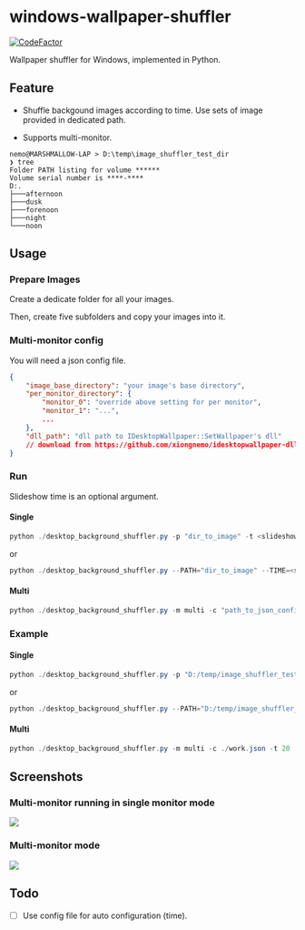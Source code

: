 # windows-wallpaper-shuffler

[![CodeFactor](https://www.codefactor.io/repository/github/xiongnemo/windows-wallpaper-shuffler/badge)](https://www.codefactor.io/repository/github/xiongnemo/windows-wallpaper-shuffler)

Wallpaper shuffler for Windows, implemented in Python.

## Feature

* Shuffle backgound images according to time. Use sets of image provided in dedicated path.

* Supports multi-monitor.

```reconstructedText
nemo@MARSHMALLOW-LAP > D:\temp\image_shuffler_test_dir
❯ tree
Folder PATH listing for volume ******
Volume serial number is ****-****
D:.
├───afternoon
├───dusk
├───forenoon
├───night
└───noon
```

## Usage

### Prepare Images

Create a dedicate folder for all your images.

Then, create five subfolders and copy your images into it.

### Multi-monitor config

You will need a json config file.

```json
{
    "image_base_directory": "your image's base directory",
    "per_monitor_directory": {
        "monitor_0": "override above setting for per monitor",
        "monitor_1": "...",
        ...
    },
    "dll_path": "dll path to IDesktopWallpaper::SetWallpaper's dll"
    // download from https://github.com/xiongnemo/idesktopwallpaper-dll/releases/tag/1.0.0
}
```

### Run

Slideshow time is an optional argument.

#### Single

```powershell
python ./desktop_background_shuffler.py -p "dir_to_image" -t <slideshow time>
```

or

```powershell
python ./desktop_background_shuffler.py --PATH="dir_to_image" --TIME=<slideshow time>
```

#### Multi

```powershell
python ./desktop_background_shuffler.py -m multi -c "path_to_json_config_file" -t <slideshow time>
```

### Example

#### Single

```powershell
python ./desktop_background_shuffler.py -p "D:/temp/image_shuffler_test_dir" -t 50
```

or

```powershell
python ./desktop_background_shuffler.py --PATH="D:/temp/image_shuffler_test_dir" --TIME=50
```

#### Multi

```powershell
python ./desktop_background_shuffler.py -m multi -c ./work.json -t 20
```

## Screenshots


### Multi-monitor running in single monitor mode

![](./doc/img/multi-monitor-with-sigle-monitor-mode.png)
### Multi-monitor mode

![](./doc/img/multi-monitor.png)

## Todo

- [ ] Use config file for auto configuration (time).
